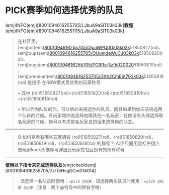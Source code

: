 # PICK赛季如何选择优秀的队员

(emj)INFO(emj)[8001094616255705/LJbuA9aSlT03k03k]**教程**(emj)INFO(emj)[8001094616255705/LJbuA9aSlT03k03k]
> 在社区里，(emj)pit(emj)[8001094616255705/DIpaWPQ0Di03k03k](rol)51850827(rol)、(emj)pups(emj)[8001094616255705/OUumdeWuCJ03k03k](rol)51850820(rol)、(emj)pugs(emj)[8001094616255705/PG9Rsr3zfk020020](rol)51850819(rol)、(emj)premium(emj)[8001094616255705/GXh2CmEht703k03k](rol)51850818(rol) 是授予 在RBW模式里优秀的玩家称号

> • 其中 (rol)51850827(rol)<(rol)51850820(rol)<(rol)51850819(rol)<(rol)51850818(rol)

> • 所以作为队长的你，可以依此来挑选你的队员。而且如果到你应该挑选两个队员的时候。有玩家跟你说选择他跟其他一名玩家，在你没有头绪选择哪名玩家的时候，你可以考虑那名玩家说的话来选择你的队友。
---
> Q:如何查看有哪些玩家拥有 (rol)51850827(rol)、(rol)51850820(rol)、(rol)51850819(rol)、(rol)51850818(rol) 的称号？
A:你只需用鼠标左键点击玩家kook头像即可弹出此玩家在社区拥有的所有称号
---

 **使用以下指令来完成选择队友**(emj)check(emj)[8001094616255705/ZUTeHsgDCm014014]
> · 须选择一名队员时使用：`=pick @玩家`
· 须选择两名队员时使用：`=pick @玩家 @玩家`（注意：两个@符号中间带有空格）
